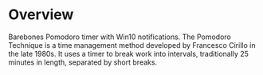 # Overview
Barebones Pomodoro timer with Win10 notifications.
The Pomodoro Technique is a time management method developed by Francesco Cirillo in the late 1980s. It uses a timer to break work into intervals, 
traditionally 25 minutes in length, separated by short breaks.
